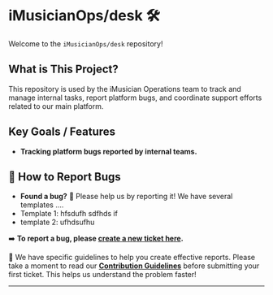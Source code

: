 # iMusicianOps/desk 🛠️

Welcome to the `iMusicianOps/desk` repository!

## What is This Project?

This repository is used by the iMusician Operations team to track and manage internal tasks, report platform bugs, and coordinate support efforts related to our main platform.

## Key Goals / Features

* **Tracking platform bugs reported by internal teams.**

## 📄 How to Report Bugs

* **Found a bug?** 🐞 Please help us by reporting it!
We have several templates .... 
* Template 1: hfsdufh sdfhds if
*  template 2: ufhdsufhu 

➡️ **To report a bug, please [create a new ticket here](https://github.com/iMusicianOps/desk/issues/new/choose).**

📖 We have specific guidelines to help you create effective reports. Please take a moment to read our **[Contribution Guidelines](CONTRIBUTING.md)** before submitting your first ticket. This helps us understand the problem faster!

---

